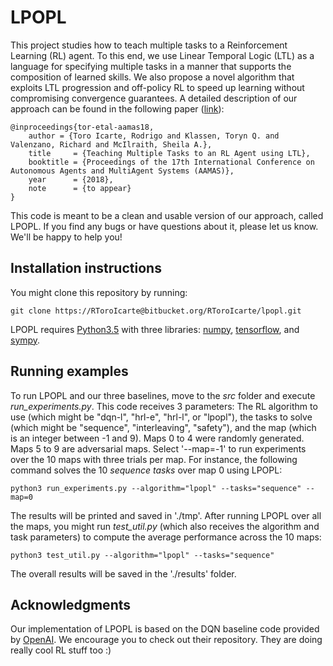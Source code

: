# LPOPL

This project studies how to teach multiple tasks to a Reinforcement Learning (RL) agent. To this end, we use Linear Temporal Logic (LTL) as a language for specifying multiple tasks in a manner that supports the composition of learned skills. We also propose a novel algorithm that exploits LTL progression and off-policy RL to speed up learning without compromising convergence guarantees. A detailed description of our approach can be found in the following paper ([link](http://www.cs.toronto.edu/~rntoro/docs/LPOPL.pdf)):

    @inproceedings{tor-etal-aamas18,
        author = {Toro Icarte, Rodrigo and Klassen, Toryn Q. and Valenzano, Richard and McIlraith, Sheila A.},
        title     = {Teaching Multiple Tasks to an RL Agent using LTL},
        booktitle = {Proceedings of the 17th International Conference on Autonomous Agents and MultiAgent Systems (AAMAS)},
        year      = {2018},
        note      = {to appear}
    }

This code is meant to be a clean and usable version of our approach, called LPOPL. If you find any bugs or have questions about it, please let us know. We'll be happy to help you!


## Installation instructions

You might clone this repository by running:

    git clone https://RToroIcarte@bitbucket.org/RToroIcarte/lpopl.git

LPOPL requires [Python3.5](https://www.python.org/) with three libraries: [numpy](http://www.numpy.org/), [tensorflow](https://www.tensorflow.org/), and [sympy](http://www.sympy.org). 


## Running examples

To run LPOPL and our three baselines, move to the *src* folder and execute *run_experiments.py*. This code receives 3 parameters: The RL algorithm to use (which might be "dqn-l", "hrl-e", "hrl-l", or "lpopl"), the tasks to solve (which might be "sequence", "interleaving", "safety"), and the map (which is an integer between -1 and 9). Maps 0 to 4 were randomly generated. Maps 5 to 9 are adversarial maps. Select '--map=-1' to run experiments over the 10 maps with three trials per map. For instance, the following command solves the 10 *sequence tasks* over map 0 using LPOPL:

    python3 run_experiments.py --algorithm="lpopl" --tasks="sequence" --map=0

The results will be printed and saved in './tmp'. After running LPOPL over all the maps, you might run *test_util.py* (which also receives the algorithm and task parameters) to compute the average performance across the 10 maps:

    python3 test_util.py --algorithm="lpopl" --tasks="sequence"

The overall results will be saved in the './results' folder.


## Acknowledgments

Our implementation of LPOPL is based on the DQN baseline code provided by [OpenAI](https://github.com/openai/baselines). We encourage you to check out their repository. They are doing really cool RL stuff too :)